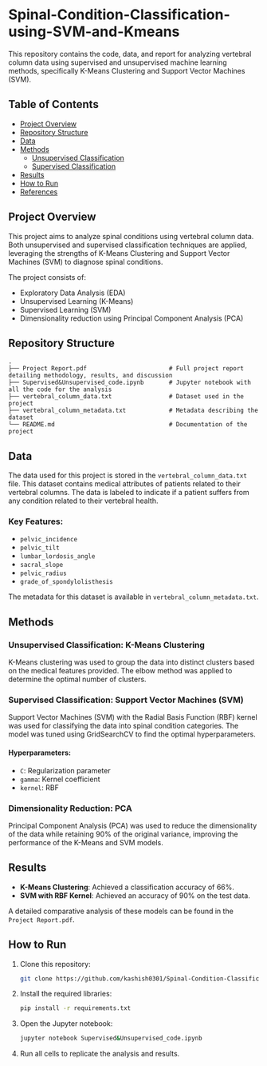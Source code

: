 # Spinal-Condition-Classification-using-SVM-and-Kmeans

This repository contains the code, data, and report for analyzing vertebral column data using supervised and unsupervised machine learning methods, specifically K-Means Clustering and Support Vector Machines (SVM).

## Table of Contents
- [Project Overview](#project-overview)
- [Repository Structure](#repository-structure)
- [Data](#data)
- [Methods](#methods)
  - [Unsupervised Classification](#unsupervised-classification)
  - [Supervised Classification](#supervised-classification)
- [Results](#results)
- [How to Run](#how-to-run)
- [References](#references)

## Project Overview
This project aims to analyze spinal conditions using vertebral column data. Both unsupervised and supervised classification techniques are applied, leveraging the strengths of K-Means Clustering and Support Vector Machines (SVM) to diagnose spinal conditions.

The project consists of:
- Exploratory Data Analysis (EDA)
- Unsupervised Learning (K-Means)
- Supervised Learning (SVM)
- Dimensionality reduction using Principal Component Analysis (PCA)

## Repository Structure

```
.
├── Project Report.pdf                       # Full project report detailing methodology, results, and discussion
├── Supervised&Unsupervised_code.ipynb       # Jupyter notebook with all the code for the analysis
├── vertebral_column_data.txt                # Dataset used in the project
├── vertebral_column_metadata.txt            # Metadata describing the dataset
└── README.md                                # Documentation of the project
```

## Data
The data used for this project is stored in the `vertebral_column_data.txt` file. This dataset contains medical attributes of patients related to their vertebral columns. The data is labeled to indicate if a patient suffers from any condition related to their vertebral health.

### Key Features:
- `pelvic_incidence`
- `pelvic_tilt`
- `lumbar_lordosis_angle`
- `sacral_slope`
- `pelvic_radius`
- `grade_of_spondylolisthesis`

The metadata for this dataset is available in `vertebral_column_metadata.txt`.

## Methods

### Unsupervised Classification: K-Means Clustering
K-Means clustering was used to group the data into distinct clusters based on the medical features provided. The elbow method was applied to determine the optimal number of clusters.

### Supervised Classification: Support Vector Machines (SVM)
Support Vector Machines (SVM) with the Radial Basis Function (RBF) kernel was used for classifying the data into spinal condition categories. The model was tuned using GridSearchCV to find the optimal hyperparameters.

#### Hyperparameters:
- `C`: Regularization parameter
- `gamma`: Kernel coefficient
- `kernel`: RBF

### Dimensionality Reduction: PCA
Principal Component Analysis (PCA) was used to reduce the dimensionality of the data while retaining 90% of the original variance, improving the performance of the K-Means and SVM models.

## Results
- **K-Means Clustering**: Achieved a classification accuracy of 66%.
- **SVM with RBF Kernel**: Achieved an accuracy of 90% on the test data.

A detailed comparative analysis of these models can be found in the `Project Report.pdf`.

## How to Run
1. Clone this repository:
   ```bash
   git clone https://github.com/kashish0301/Spinal-Condition-Classification-using-SVM.git
   ```
2. Install the required libraries:
   ```bash
   pip install -r requirements.txt
   ```
3. Open the Jupyter notebook:
   ```bash
   jupyter notebook Supervised&Unsupervised_code.ipynb
   ```
4. Run all cells to replicate the analysis and results.
